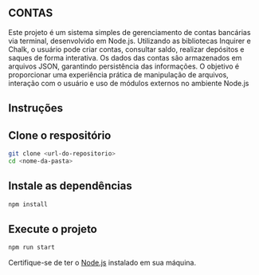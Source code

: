 ## CONTAS
Este projeto é um sistema simples de gerenciamento de contas bancárias via terminal, desenvolvido em Node.js. Utilizando as bibliotecas Inquirer e Chalk, o usuário pode criar contas, consultar saldo, realizar depósitos e saques de forma interativa. Os dados das contas são armazenados em arquivos JSON, garantindo persistência das informações. O objetivo é proporcionar uma experiência prática de manipulação de arquivos, interação com o usuário e uso de módulos externos no ambiente Node.js

## Instruções

## Clone o respositório

```sh
git clone <url-do-repositorio>
cd <nome-da-pasta>
```

## Instale as dependências

```sh
npm install
```

## Execute o projeto

```sh
npm run start
```

Certifique-se de ter o [Node.js](https://nodejs.org/) instalado em sua máquina.


